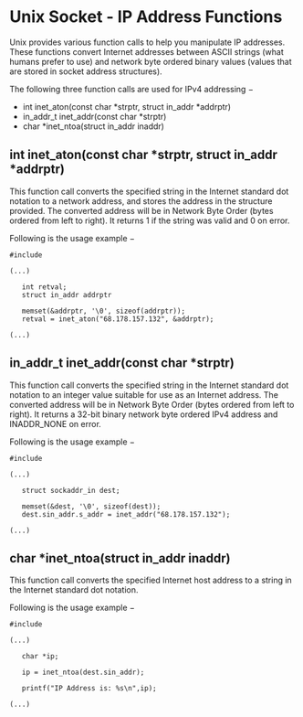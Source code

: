 # Unix Socket - IP Address Functions

Unix provides various function calls to help you manipulate IP addresses. These functions convert Internet addresses between ASCII strings \(what humans prefer to use\) and network byte ordered binary values \(values that are stored in socket address structures\).

The following three function calls are used for IPv4 addressing −

* int inet\_aton\(const char \*strptr, struct in\_addr \*addrptr\)
* in\_addr\_t inet\_addr\(const char \*strptr\)
* char \*inet\_ntoa\(struct in\_addr inaddr\)

## int inet\_aton\(const char \*strptr, struct in\_addr \*addrptr\)

This function call converts the specified string in the Internet standard dot notation to a network address, and stores the address in the structure provided. The converted address will be in Network Byte Order \(bytes ordered from left to right\). It returns 1 if the string was valid and 0 on error.

Following is the usage example −

```text
#include 

(...)

   int retval;
   struct in_addr addrptr
   
   memset(&addrptr, '\0', sizeof(addrptr));
   retval = inet_aton("68.178.157.132", &addrptr);

(...)
```

## in\_addr\_t inet\_addr\(const char \*strptr\)

This function call converts the specified string in the Internet standard dot notation to an integer value suitable for use as an Internet address. The converted address will be in Network Byte Order \(bytes ordered from left to right\). It returns a 32-bit binary network byte ordered IPv4 address and INADDR\_NONE on error.

Following is the usage example −

```text
#include 

(...)

   struct sockaddr_in dest;

   memset(&dest, '\0', sizeof(dest));
   dest.sin_addr.s_addr = inet_addr("68.178.157.132");
   
(...)
```

## char \*inet\_ntoa\(struct in\_addr inaddr\)

This function call converts the specified Internet host address to a string in the Internet standard dot notation.

Following is the usage example −

```text
#include 

(...)

   char *ip;
   
   ip = inet_ntoa(dest.sin_addr);
   
   printf("IP Address is: %s\n",ip);
   
(...)
```

